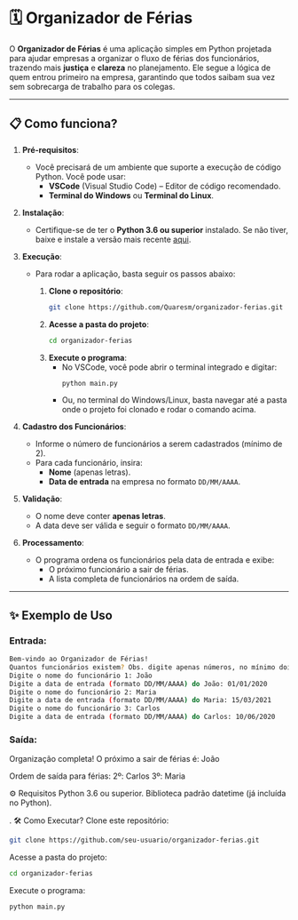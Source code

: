 # 🗓️ Organizador de Férias

O **Organizador de Férias** é uma aplicação simples em Python projetada para ajudar empresas a organizar o fluxo de férias dos funcionários, trazendo mais **justiça** e **clareza** no planejamento. Ele segue a lógica de quem entrou primeiro na empresa, garantindo que todos saibam sua vez sem sobrecarga de trabalho para os colegas.

---

## 📋 Como funciona?

1. **Pré-requisitos**:
   - Você precisará de um ambiente que suporte a execução de código Python. Você pode usar:
     - **VSCode** (Visual Studio Code) – Editor de código recomendado.
     - **Terminal do Windows** ou **Terminal do Linux**.
   
2. **Instalação**:
   - Certifique-se de ter o **Python 3.6 ou superior** instalado. Se não tiver, baixe e instale a versão mais recente [aqui](https://www.python.org/downloads/).
   
3. **Execução**:
   - Para rodar a aplicação, basta seguir os passos abaixo:
   
     1. **Clone o repositório**:
        ```bash
        git clone https://github.com/Quaresm/organizador-ferias.git
        ```
     2. **Acesse a pasta do projeto**:
        ```bash
        cd organizador-ferias
        ```
     3. **Execute o programa**:
        - No VSCode, você pode abrir o terminal integrado e digitar:
          ```bash
          python main.py
          ```
        - Ou, no terminal do Windows/Linux, basta navegar até a pasta onde o projeto foi clonado e rodar o comando acima.

4. **Cadastro dos Funcionários**:
   - Informe o número de funcionários a serem cadastrados (mínimo de 2).
   - Para cada funcionário, insira:
     - **Nome** (apenas letras).
     - **Data de entrada** na empresa no formato `DD/MM/AAAA`.

5. **Validação**:
   - O nome deve conter **apenas letras**.
   - A data deve ser válida e seguir o formato `DD/MM/AAAA`.

6. **Processamento**:
   - O programa ordena os funcionários pela data de entrada e exibe:
     - O próximo funcionário a sair de férias.
     - A lista completa de funcionários na ordem de saída.

---

## ✨ Exemplo de Uso

### **Entrada**:
```bash
Bem-vindo ao Organizador de Férias!
Quantos funcionários existem? Obs. digite apenas números, no mínimo dois funcionários: 3
Digite o nome do funcionário 1: João
Digite a data de entrada (formato DD/MM/AAAA) do João: 01/01/2020
Digite o nome do funcionário 2: Maria
Digite a data de entrada (formato DD/MM/AAAA) do Maria: 15/03/2021
Digite o nome do funcionário 3: Carlos
Digite a data de entrada (formato DD/MM/AAAA) do Carlos: 10/06/2020
```

### **Saída**:

Organização completa!
O próximo a sair de férias é: João

Ordem de saída para férias:
2º: Carlos
3º: Maria

⚙️ Requisitos
Python 3.6 ou superior.
Biblioteca padrão datetime (já incluída no Python).

.
🛠️ Como Executar?
Clone este repositório:
```bash
git clone https://github.com/seu-usuario/organizador-ferias.git
```
Acesse a pasta do projeto:
```bash
cd organizador-ferias
```

Execute o programa:
```bash
python main.py
```

